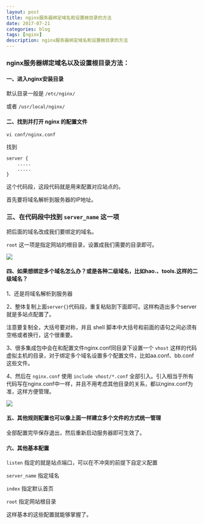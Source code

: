 ```yaml
---
layout: post
title: nginx服务器绑定域名和设置根目录的方法
date: 2017-07-21
categories: blog
tags: [nginx]
description: nginx服务器绑定域名和设置根目录的方法
---
```


### nginx服务器绑定域名以及设置根目录方法：

#### 一、进入nginx安装目录

默认目录一般是 `/etc/nginx/`

或者 `/usr/local/nginx/`

#### 二、找到并打开 nginx 的配置文件

	vi conf/nginx.conf 

找到

	server {
		.....
		.....
	}

这个代码段，这段代码就是用来配置对应站点的。

首先要将域名解析到服务器的IP地址。

### 三、在代码段中找到 `server_name` 这一项

把后面的域名改成我们要绑定的域名。

`root` 这一项是指定网站的根目录，设置成我们需要的目录即可。

![](https://azraelgreen.github.io/img/201707211.png)

#### 四、如果想绑定多个域名怎么办？或是各种二级域名，比如hao.、tools.这样的二级域名？

1、还是将域名解析到服务器

2、整体复制上面`server{}`代码段，重复粘贴到下面即可。这样构造出多个server就是多站点配置了。

注意要复制全，大括号要对称，并且 shell 脚本中大括号和前面的语句之间必须有空格或者换行，这个很重要。

3、很多集成包中会在和配置文件nginx.conf同目录下设置一个 `vhost` 这样的代码虚拟主机的目录，对于绑定多个域名设置多个配置文件，比如aa.conf、bb.conf这些文件。

4、然后在 `nginx.conf` 使用 `include vhost/*.conf` 全部引入。引入相当于所有代码写在nginx.conf中一样，并且不用考虑其他目录的关系，都以nginx.conf为准，这样方便管理。

![](https://azraelgreen.github.io/img/201707212.png)

#### 五、其他规则配置也可以像上面一样建立多个文件的方式统一管理

全部配置完毕保存退出，然后重新启动服务器即可生效了。

#### 六、其他基本配置

`listen` 指定的就是站点端口，可以在不冲突的前提下自定义配置

`server_name` 指定域名

`index` 指定默认首页

`root` 指定网站根目录

这样基本的这些配置就能够掌握了。
